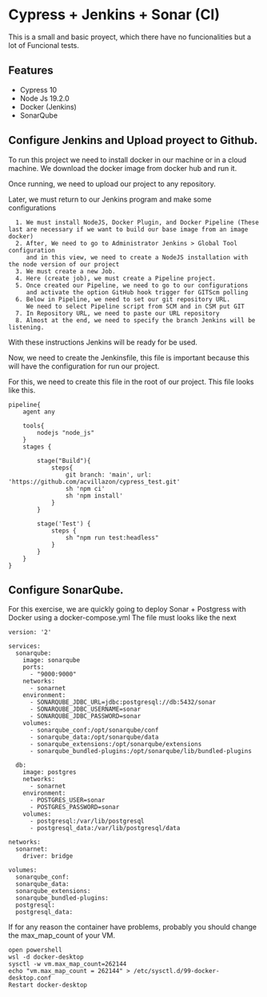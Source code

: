 
# Cypress + Jenkins + Sonar (CI)

This is a small and basic proyect, which there have no funcionalities 
but a lot of Funcional tests.


## Features

- Cypress 10
- Node Js 19.2.0
- Docker (Jenkins)
- SonarQube


## Configure Jenkins and Upload proyect to Github.

To run this project we need to install docker in our machine or 
in a cloud machine. We download the docker image from docker hub and
run it.

Once running, we need to upload our project to any repository.

Later, we must return to our Jenkins program and make some configurations

      1. We must install NodeJS, Docker Plugin, and Docker Pipeline (These last are necessary if we want to build our base image from an image docker) 
      2. After, We need to go to Administrator Jenkins > Global Tool configuration
         and in this view, we need to create a NodeJS installation with the node version of our project  
      3. We must create a new Job.
      4. Here (create job), we must create a Pipeline project.
      5. Once created our Pipeline, we need to go to our configurations 
         and activate the option GitHub hook trigger for GITScm polling
      6. Below in Pipeline, we need to set our git repository URL.
         We need to select Pipeline script from SCM and in CSM put GIT
      7. In Repository URL, we need to paste our URL repository
      8. Almost at the end, we need to specify the branch Jenkins will be listening.

With these instructions Jenkins will be ready for be used.

Now, we need to create the Jenkinsfile, this file is important because this
will have the configuration for run our project.

For this, we need to create this file in the root of our project.
This file looks like this.

````
pipeline{
    agent any

    tools{
        nodejs "node_js"
    }
    stages {

        stage("Build"){
            steps{
                git branch: 'main', url: 'https://github.com/acvillazon/cypress_test.git'
                sh 'npm ci'
                sh 'npm install'
            }
        }

        stage('Test') {
            steps {
                sh "npm run test:headless"
            }
        }
    }
}
````

## Configure SonarQube.

For this exercise, we are quickly going to deploy Sonar + Postgress with Docker using a docker-compose.yml
The file must looks like the next

````
version: '2'
 
services:
  sonarqube:
    image: sonarqube
    ports:
      - "9000:9000"
    networks:
      - sonarnet
    environment:
      - SONARQUBE_JDBC_URL=jdbc:postgresql://db:5432/sonar
      - SONARQUBE_JDBC_USERNAME=sonar
      - SONARQUBE_JDBC_PASSWORD=sonar
    volumes:
      - sonarqube_conf:/opt/sonarqube/conf
      - sonarqube_data:/opt/sonarqube/data
      - sonarqube_extensions:/opt/sonarqube/extensions
      - sonarqube_bundled-plugins:/opt/sonarqube/lib/bundled-plugins
      
  db:
    image: postgres
    networks:
      - sonarnet
    environment:
      - POSTGRES_USER=sonar
      - POSTGRES_PASSWORD=sonar
    volumes:
      - postgresql:/var/lib/postgresql
      - postgresql_data:/var/lib/postgresql/data
      
networks:
  sonarnet:
    driver: bridge
 
volumes:
  sonarqube_conf:
  sonarqube_data:
  sonarqube_extensions:
  sonarqube_bundled-plugins:
  postgresql:
  postgresql_data:
````

If for any reason the container have problems, probably you should change the max_map_count of your VM.

````
open powershell
wsl -d docker-desktop
sysctl -w vm.max_map_count=262144
echo "vm.max_map_count = 262144" > /etc/sysctl.d/99-docker-desktop.conf
Restart docker-desktop
````
